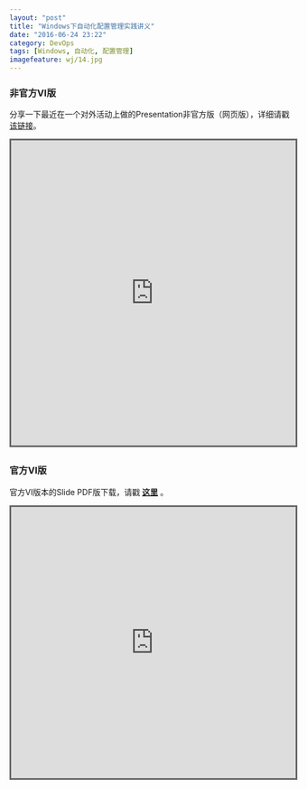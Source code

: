 ```yaml
---
layout: "post"
title: "Windows下自动化配置管理实践讲义"
date: "2016-06-24 23:22"
category: DevOps
tags: [Windows, 自动化, 配置管理]
imagefeature: wj/14.jpg
---
```

### 非官方VI版
分享一下最近在一个对外活动上做的Presentation非官方版（网页版），详细请戳[该链接]({{site.url}}/share/dsc-slide)。

<iframe src="http://localhost:4000/share/dsc-slide" width="960" height="540" frameborder="0" marginwidth="0" marginheight="0" scrolling="no" style="border:3px solid #666; margin-bottom:5px; max-width: 100%;" allowfullscreen> </iframe>

### 官方VI版
官方VI版本的Slide PDF版下载，请戳 __[这里](http://localhost:4000/share/PDFs/Windows-Automatic-Configuration.pdf)__ 。

<iframe src="http://localhost:4000/share/PDFs/Windows-Automatic-Configuration.pdf" width="960" height="480" frameborder="0" marginwidth="0" marginheight="0" scrolling="no" style="border:3px solid #666; margin-bottom:5px; max-width: 100%;" allowfullscreen> </iframe>
